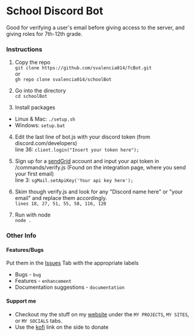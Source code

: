 # School Discord Bot
Good for verifying a user's email before giving access to the server, and giving roles for 7th-12th grade.
### Instructions
1. Copy the repo <br>
`git clone https://github.com/svalencia014/fcBot.git` <br>
or <br>
`gh repo clone svalencia014/schoolBot` <br>

2. Go into the directory <br>
`cd schoolBot`

3. Install packages <br>
* Linux & Mac:  `./setup.sh`
* Windows: `setup.bat`


4. Edit the last line of bot.js with your discord token (from discord.com/developers) <br>
line 36: `client.login("Insert your token here");`

5. Sign up for a [sendGrid](https://sendgrid.com/) account and input your api token in /commands/verify.js (Found on the integration page, where you send your first email) <br>
line 3: `sgMail.setApiKey('Your api key here');`

6. Skim though verify.js and look for any "Discord name here" or "your email" and replace them accordingly. <br>
`lines 18, 27, 51, 55, 58, 116, 120`

7. Run with node <br>
`node .`

### Other Info

#### Features/Bugs
Put them in the [Issues](https://github.com/svalencia014/schoolBot/issues) Tab with the appropriate labels <br>
* Bugs - `bug` <br>
* Features - `enhancement` <br>
* Documentation suggestions - `documentation` <br>

#### Support me
* Checkout my the stuff on my [website](http://svalencia014.cf/) under the `MY PROJECTS`, `MY SITES`, or `MY SOCIALS` tabs.
* Use the [kofi](https://ko-fi.com/bifocalcanvas77) link on the side to donate